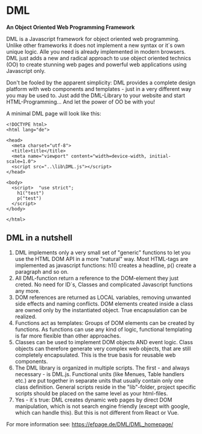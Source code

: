 # DML
<b>An Object Oriented Web Programming Framework</b>

DML is a Javascript framework for object oriented web programming. Unlike other frameworks it does not implement a new syntax or it´s own unique logic. Alle you need is already implemented in modern browsers. DML just adds a new and radical approach to use object oriented technics (OO) to create stunning web pages and powerful web applications using Javascript only. 

Don't be fooled by the apparent simplicity: DML provides a complete design platform with web components and templates - just in a very different way you may be used to. Just add the DML-Library to your website and start HTML-Programming... And let the power of OO be with you!

A minimal DML page will look like this:

```
<!DOCTYPE html>
<html lang="de">

<head>
  <meta charset="utf-8">
  <title>title</title>
  <meta name="viewport" content="width=device-width, initial-scale=1.0">
  <script src="..\lib\DML.js"></script>
</head>

<body>
  <script>  "use strict";
    h1("test")
    p("test")
  </script>
</body>

</html>
```


## DML in a nutshell
1. DML implements only a very small set of "generic" functions to let you use the HTML DOM API in a more "natural" way. Most HTML-tags are implemented as javascript functions: h1() creates a headline, p() create a paragraph and so on.
2. All DML-function return a reference to the DOM-element they just creted. No need for ID´s, Classes and complicated Javascript functions any more.
3. DOM references are returned as LOCAL variables, removing unwanted side effects and naming conflicts. DOM elements created inside a class are owned only by the instantiated object. True encapsulation can be realized.
4. Functions act as templates: Groups of DOM elements can be created by functions. As functions can use any kind of logic, functional templating is far more flexible than other approaches.
5. Classes can be used to implement DOM objects AND event logic. Class objects can therefore generate very complex web objects, that are still completely encapsulated. This is the true basis for reusable web components.
6. The DML library is organized in multiple scripts. The first - and always necessary - is DML.js. Functional units (like Menues, Table handlers etc.) are put together in separate units that usually contain only one class definition. General scripts reside in the "lib"-folder, project specific scripts should be placed on the same level as your html-files. 
7. Yes - it´s true: DML creates dynamic web pages by direct DOM manipulation, which is not search engine friendly (except with google, which can handle this). But this is not different from React or Vue.  

For more information see: https://efpage.de/DML/DML_homepage/
